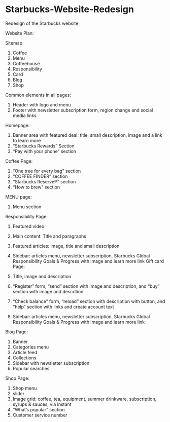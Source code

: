 # Starbucks-Website-Redesign
Redesign of the Starbucks website

Website Plan:

Sitemap:

1. Coffee
2. Menu
3. Coffeehouse
4. Responsibility
5. Card
6. Blog
7. Shop

Common elements in all pages:

1. Header with logo and menu
2. Footer with newsletter subscription form, region change and social media links

Homepage:

1. Banner area with featured deal: title, small description, image and a link to learn more
2. “Starbucks Rewards” Section
3. “Pay with your phone” section

Coffee Page:

1. “One tree for every bag” section
2. “COFFEE FINDER” section
3. “Starbucks Reserve®” section
4. “How to brew” section

MENU page:

1. Menu section

Responsibility Page:

1. Featured video
2. Main content: Title and paragraphs
3. Featured articles: image, title and small description
4. Sidebar: articles menu, newsletter subscription, Starbucks Global Responsibility Goals & Progress with image and learn more link
Gift card Page:

1. Title, image and description
2. “Register” form, “send” section with image and description, and “buy” section with image and descrition 
3. “Check balance” form, “reload” section with description with button, and “help” section with links and create account text
4. Sidebar: articles menu, newsletter subscription, Starbucks Global Responsibility Goals & Progress with image and learn more link

Blog Page:

1. Banner
2. Categories menu
3. Article feed
4. Collections
5. Sidebar with newsletter subscription 
6. Popular searches

Shop Page:

1. Shop menu
2. slider
3. Image grid: coffee, tea, equipment, summer drinkware, subscription, syrups & sauces, via instant
4. “What’s popular” section
5. Customer service number
